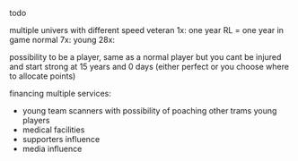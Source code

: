 todo

multiple univers with different speed
veteran 1x: one year RL = one year in game
normal 7x:
young 28x:

possibility to be a player, same as a normal player but you cant be injured and start strong at 15 years and 0 days (either perfect or you choose where to allocate points)

financing multiple services:
- young team scanners with possibility of poaching other trams young players
- medical facilities
- supporters influence
- media influence
